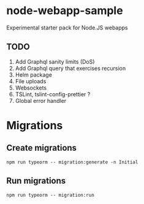 # node-webapp-sample
Experimental starter pack for Node.JS webapps

## TODO
1. Add Graphql sanity limits (DoS)
1. Add Graphql query that exercises recursion
1. Helm package
1. File uploads
1. Websockets
1. TSLint, tslint-config-prettier ?
1. Global error handler

# Migrations
## Create migrations

    npm run typeorm -- migration:generate -n Initial

## Run migrations

    npm run typeorm -- migration:run
